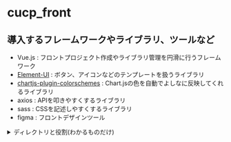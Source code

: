 # cucp_front

## 導入するフレームワークやライブラリ、ツールなど

- Vue.js   : フロントプロジェクト作成やライブラリ管理を円滑に行うフレームワーク
- [Element-UI](https://element.eleme.io/#/en-US) : ボタン、アイコンなどのテンプレートを扱うライブラリ
- [chartjs-plugin-colorschemes](https://nagix.github.io/chartjs-plugin-colorschemes/) : Chart.jsの色を自動でよしなに反映してくれるライブラリ
- axios    : APIを叩きやすくするライブラリ
- sass     : CSSを記述しやすくするライブラリ
- figma    : フロントデザインツール

<details><summary>ディレクトリと役割(わかるものだけ)</summary><div>

```dir
cucp_front
+ public
|  + css             :cssを格納する
|  + favicon.ico     :
|  + index.html      :
+ src
|  + assets          :pngなどのファイルが置いてある
|  + components      :パーツ化したコンテンツ(vueファイル)を格納する
|  |  + common       :全体共通部分を格納する
|  + router
|  |  + index.js     :SPA(シングルページアプリケーション)対象とするvueを設定する
|  + store
|  |  + index.js     :
|  + views           :SPAの対象となるコンテンツページたちをここに格納する
|  + App.vue         :共通ヘッダなど、全ページのテンプレートの役割をする。router-viewの箇所にrouter/index.jsで指定したものがSPAされる。
|  + main.js         :このVueプロジェクト全体でインポートするライブラリを記述するなど、Thymeleafのlayout.htmlみたいな役割を担う
+ build.config.js    :
+ package.json       :SpringBootで言うところのgradle。プロジェクトの設定ファイル
+ package-lock.json  :SpringBootで言うところのgradlew。package.jsonの編集ミスなどのバージョン齟齬等のトラブルを防ぐ

```

参考サイト

https://qiita.com/engineerhikaru/items/7fc77c571fb107d1eff1

https://qiita.com/tockn/items/2ce68b99e0839df52200

</div></details>

